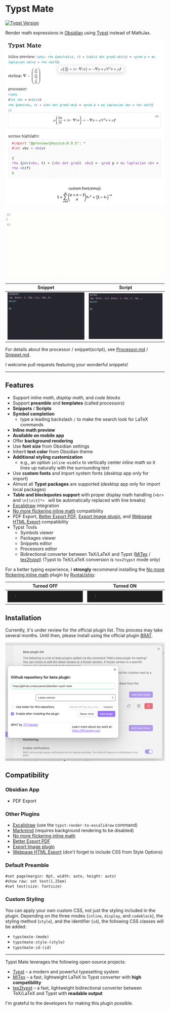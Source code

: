 # Typst Mate

<a href="https://typst.app/docs/changelog/">
  <img alt="Typst Version" src="https://img.shields.io/badge/typst-0.13.1-orange" />
</a>

Render math expressions in [Obsidian](https://obsidian.md) using [Typst](https://typst.app/) instead of MathJax.

[![TypstMate](assets/demo.png)](#demo)

[![SymbolSuggest](assets/symbol.gif)](#symbol)

Snippet                  | Script
:-----------------------:|:------------------------:
[![Snippet](assets/snippet.gif)](#snippet) | [![Script](assets/script.gif)](#script)

For details about the processor / snippet(script), see [Processor.md](docs/processor/) / [Snippet.md](docs/snippet/).

I welcome pull requests featuring your wonderful snippets!

---

## Features

- Support *inline math*, *display math*, and *code blocks*
- Support **preamble** and **templates** (called processors)
- **Snippets** / **Scripts**
- **Symbol completion**
  - type a leading backslash `/` to make the search look for LaTeX commands
- **Inline math preview**
- **Available on mobile app**
- Offer **background rendering**
- Use **font size** from Obsidian settings
- Inherit **text color** from Obsidian theme
- **Additional styling customization**
  - e.g., an option `inline-middle` to vertically center *inline math* so it lines up naturally with the surrounding text
- Use **custom fonts** and import system fonts (desktop app only for import)
- Almost all **Typst packages** are supported (desktop app only for import local packages)
- **Table and blockquotes support** with proper display math handling (`<br>` and `\n[\s\t]*> ` will be automatically replaced with line breaks)
- [Excalidraw](https://www.obsidianstats.com/plugins/obsidian-excalidraw-plugin) integration
- [No more flickering inline math](https://www.obsidianstats.com/plugins/inline-math) compatibility
- PDF Export, [Better Export PDF](https://www.obsidianstats.com/plugins/better-export-pdf), [Export Image plugin](https://www.obsidianstats.com/plugins/obsidian-export-image), and [Webpage HTML Export](https://www.obsidianstats.com/plugins/webpage-html-export) compatibility
- Typst Tools
  - Symbols viewer
  - Packages viewer
  - Snippets editor
  - Processors editor
  - Bidirectional converter between TeX/LaTeX and Typst ([MiTex](https://github.com/mitex-rs/mitex) / [tex2typst](https://github.com/qwinsi/tex2typst)) (Typst to TeX/LaTeX conversion is `tex2typst` mode only)

For a better typing experience, I **strongly** recommend installing the [No more flickering inline math](https://www.obsidianstats.com/plugins/inline-math) plugin by [RyotaUshio](https://github.com/RyotaUshio):

Turned OFF               | Turned ON
:-----------------------:|:------------------------:
![Turned OFF](https://github.com/RyotaUshio/obsidian-inline-math/blob/master/fig/off.gif?raw=true) | ![Turned ON](https://github.com/RyotaUshio/obsidian-inline-math/blob/master/fig/on.gif?raw=true)

## Installation

Currently, it's under review for the official plugin list. This process may take several months.
Until then, please install using the official plugin [BRAT](https://tfthacker.com/brat-quick-guide).

[![Screenshot](assets/brat.png)](#brat)

## Compatibility

### Obsidian App

- PDF Export

### Other Plugins

- [Excalidraw](https://www.obsidianstats.com/plugins/obsidian-excalidraw-plugin) (use the `typst-render-to-excalidraw` command)
- [Markmind](https://www.obsidianstats.com/plugins/obsidian-markmind) (requires background rendering to be disabled)
- [No more flickering inline math](https://www.obsidianstats.com/plugins/inline-math)
- [Better Export PDF](https://www.obsidianstats.com/plugins/better-export-pdf)
- [Export Image plugin](https://www.obsidianstats.com/plugins/obsidian-export-image)
- [Webpage HTML Export](https://www.obsidianstats.com/plugins/webpage-html-export) (don't forget to include CSS from Style Options)

### Default Preamble

```typst
#set page(margin: 0pt, width: auto, height: auto)
#show raw: set text(1.25em)
#set text(size: fontsize)
```

### Custom Styling

You can apply your own custom CSS, not just the styling included in the plugin.
Depending on the three modes (`inline`, `display`, and `codeblock`), the styling method (`style`), and the identifier (`id`), the following CSS classes will be added:

- `typstmate-(mode)`
- `typstmate-style-(style)`
- `typstmate-id-(id)`

---

Typst Mate leverages the following open-source projects:

- [Typst](https://typst.app/) – a modern and powerful typesetting system
- [MiTex](https://github.com/mitex-rs/mitex) – a fast, lightweight LaTeX to Typst converter with **high compatibility**
- [tex2typst](https://github.com/qwinsi/tex2typst) – a fast, lightweight bidirectional converter between TeX/LaTeX and Typst with **readable output**

I'm grateful to the developers for making this plugin possible.
